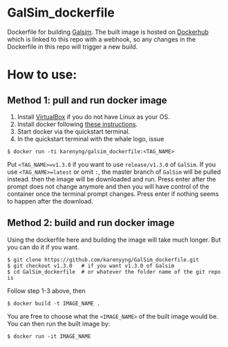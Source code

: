 # GalSim_dockerfile
Dockerfile for building [Galsim](https://github.com/GalSim-developers/GalSim).
The built image is hosted on [Dockerhub](https://hub.docker.com/r/karenyng/galsim_dockerfile/)
which is linked to this repo with a webhook, so any changes in the Dockerfile
in this repo will trigger a new build.

# How to use:

## Method 1: pull and run docker image 
1) Install [VirtualBox](https://www.virtualbox.org/wiki/Downloads) if you do not have Linux as your OS.     
2) Install docker following [these
instructions](https://getcarina.com/docs/tutorials/docker-install-mac/).   
3) Start docker via the quickstart terminal.    
4) In the quickstart terminal with the whale logo, issue    
```
$ docker run -ti karenyng/galsim_dockerfile:<TAG_NAME>
```
Put `<TAG_NAME>=v1.3.0` if you want to use `release/v1.3.0` of `GalSim`.
If you use `<TAG_NAME>=latest` or omit `:`, the master branch of `GalSim`
will be pulled instead.
then the image will be downloaded and run.
Press enter after the prompt does not change anymore and 
then you will have control of the container once the terminal prompt changes.
Press enter if nothing seems to happen after the download.


## Method 2: build and run docker image 
Using the dockerfile here and building the image will take much longer.
But you can do it if you want.
```
$ git clone https://github.com/karenyyng/GalSim_dockerfile.git
$ git checkout v1.3.0   # if you want v1.3.0 of Galsim
$ cd GalSim_dockerfile  # or whatever the folder name of the git repo is
```
Follow step 1-3 above, then
```
$ docker build -t IMAGE_NAME . 
```
You are free to choose what the `<IMAGE_NAME>` of the built image would be.
You can then run the built image by:
```
$ docker run -it IMAGE_NAME
```
